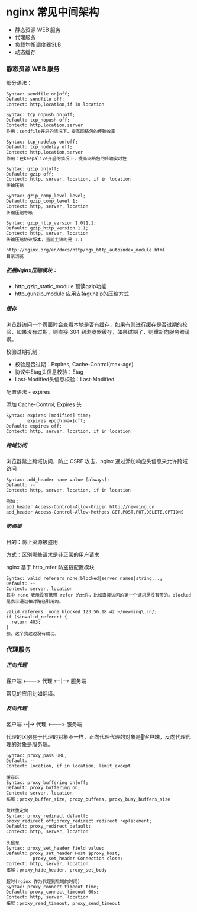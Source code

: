 # nginx 常见中间架构

- 静态资源 WEB 服务
- 代理服务
- 负载均衡调度器SLB
- 动态缓存

### 静态资源 WEB 服务

部分语法：

```
Syntax: sendfile on|off;
Default: sendfile off;
Context: http,location,if in location

Syntax: tcp_nopush on|off;
Default: tcp_nopush off;
Context: http,location,server
作用：sendfile开启的情况下，提高网络包的传输效率

Syntax: tcp_nodelay on|off;
Default: tcp_nodelay off;
Context: http,location,server
作用：在keepalive开启的情况下，提高网络包的传输实时性

Syntax: gzip on|off;
Default: gzip off;
Context: http, server, location, if in location
传输压缩

Syntax: gzip_comp_level level;
Default: gzip_comp_level 1;
Context: http, server, location
传输压缩等级

Syntax: gzip_http_version 1.0|1.1;
Default: gzip_http_version 1.1;
Context: http, server, location
传输压缩协议版本，当前主流的是 1.1

http://nginx.org/en/docs/http/ngx_http_autoindex_module.html
目录浏览
```

##### 拓展Nginx压缩模块：

- http_gzip_static_module 预读gzip功能
- http_gunzip_module 应用支持gunzip的压缩方式


##### 缓存

浏览器访问一个页面时会查看本地是否有缓存，如果有则进行缓存是否过期的校验，如果没有过期，则直接 304 到浏览器缓存，如果过期了，则重新向服务器请求。

校验过期机制：

- 校验是否过期：Expires, Cache-Control(max-age)
- 协议中Etag头信息校验：Etag
- Last-Modified头信息校验：Last-Modified

配置语法 - expires

添加 Cache-Control, Expires 头

```
Syntax: expires [modified] time;
        expires epoch|max|off;
Default: expires off;
Context: http, server, location, if in location
```

##### 跨域访问

浏览器禁止跨域访问，防止 CSRF 攻击，nginx 通过添加响应头信息来允许跨域访问

```
Syntax: add_header name value [always];
Default: --
Context: http, server, location, if in location

例如：
add_header Access-Control-Allow-Origin http://newming.cn
add_header Access-Control-Allow-Methods GET,POST,PUT,DELETE,OPTIONS
```

##### 防盗链

目的：防止资源被盗用

方式：区别哪些请求是非正常的用户请求

nginx 基于 http_refer 防盗链配置模块

```
Syntax: valid_referers none|blocked|server_names|string...;
Default: --
Context: server, location
其中 none 表示没有携带 refer 的允许，比如直接访问的第一个请求是没有带的。blocked 是表示通过相对路径引用的。

valid_referers  none blocked 123.56.18.42 ~/newming\.cn/;
if ($invalid_referer) {
  return 403;
}
额，这个我这边没有成功。
```

### 代理服务

##### 正向代理

客户端 <---> 代理 <--|--> 服务端

常见的应用比如翻墙。

##### 反向代理

客户端 --|-> 代理 <---> 服务端

代理的区别在于代理的对象不一样，正向代理代理的对象是客户端，反向代理代理的对象是服务端。

```
Syntax: proxy_pass URL;
Default: --
Context: location, if in location, limit_except

缓存区
Syntax: proxy_buffering on|off;
Default: proxy_buffering on;
Context: server, location
拓展：proxy_buffer_size, proxy_buffers, proxy_busy_buffers_size

跳转重定向
Syntax: proxy_redirect default;
proxy_redirect off;proxy_redirect redirect replacement;
Default: proxy_redirect default;
Context: http, server, location

头信息
Syntax: proxy_set_header field value;
Default: proxy_set_header Host $proxy_host;
          proxy_set_header Connection close;
Context: http, server, location
拓展：proxy_hide_header, proxy_set_body

超时(nginx 作为代理到后端的时间)
Syntax: proxy_connect_timeout time;
Default: proxy_connect_timeout 60s;
Context: http, server, location
拓展：proxy_read_timeout, proxy_send_timeout
```